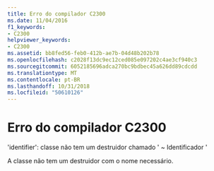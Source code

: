 ```yaml
---
title: Erro do compilador C2300
ms.date: 11/04/2016
f1_keywords:
- C2300
helpviewer_keywords:
- C2300
ms.assetid: bb8fed56-feb0-412b-ae7b-04d48b202b78
ms.openlocfilehash: c2028f13dc9ec12ced085e097202c4ae3cf940c3
ms.sourcegitcommit: 6052185696adca270bc9bdbec45a626dd89cdcdd
ms.translationtype: MT
ms.contentlocale: pt-BR
ms.lasthandoff: 10/31/2018
ms.locfileid: "50610126"
---
```

# <a name="compiler-error-c2300"></a>Erro do compilador C2300

'identifier': classe não tem um destruidor chamado ' ~ Identificador '

A classe não tem um destruidor com o nome necessário.
